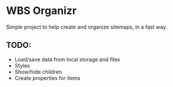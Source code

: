 # WBS Organizr
Simple project to help create and organize sitemaps, in a fast way.

## TODO:
- Load/save data from local storage and files
- Styles
- Show/hide children
- Create properties for items
